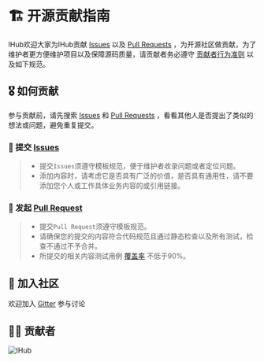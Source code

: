 # 🏗 开源贡献指南

IHub欢迎大家为IHub贡献 [Issues](https://github.com/ihub-pub/plugins/issues) 以及 [Pull Requests](https://github.com/ihub-pub/plugins/pulls) ，为开源社区做贡献，为了维护者更方便维护项目以及保障源码质量，请贡献者务必遵守 [贡献者行为准则](https://github.com/ihub-pub/.github/blob/main/CODE_OF_CONDUCT.md) 以及如下规范。

## 🎖 如何贡献

参与贡献前，请先搜索 [Issues](https://github.com/ihub-pub/plugins/issues) 和 [Pull Requests](https://github.com/ihub-pub/plugins/pulls) ，看看其他人是否提出了类似的想法或问题，避免重复提交。

### 💭 提交 [Issues](https://github.com/ihub-pub/plugins/issues)
> * 提交`Issues`须遵守模板规范，便于维护者收录问题或者定位问题。
> * 添加内容时，请考虑它是否具有广泛的价值，是否具有通用性，请不要添加您个人或工作具体业务内容的或引用链接。

### 🎯 发起 [Pull Request](https://github.com/ihub-pub/plugins/pulls)

> * 提交`Pull Request`须遵守模板规范。
> * 请确保您的提交的内容符合代码规范且通过静态检查以及所有测试，检查不通过不予合并。
> * 所提交的相关内容测试用例 [覆盖率](https://codecov.io/gh/ihub-pub/plugins) 不低于90%。

## 💬 加入社区

欢迎加入 [Gitter](https://gitter.im/ihub-pub/plugins) 参与讨论

## 👨‍💻 贡献者

<img src="https://contrib.rocks/image?repo=ihub-pub/plugins" alt="IHub">